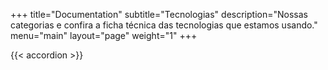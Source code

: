 +++
title="Documentation"
subtitle="Tecnologias"
description="Nossas categorias e confira a ficha técnica das tecnologias que estamos usando."
menu="main"
layout="page"
weight="1"
+++

{{< accordion >}}

